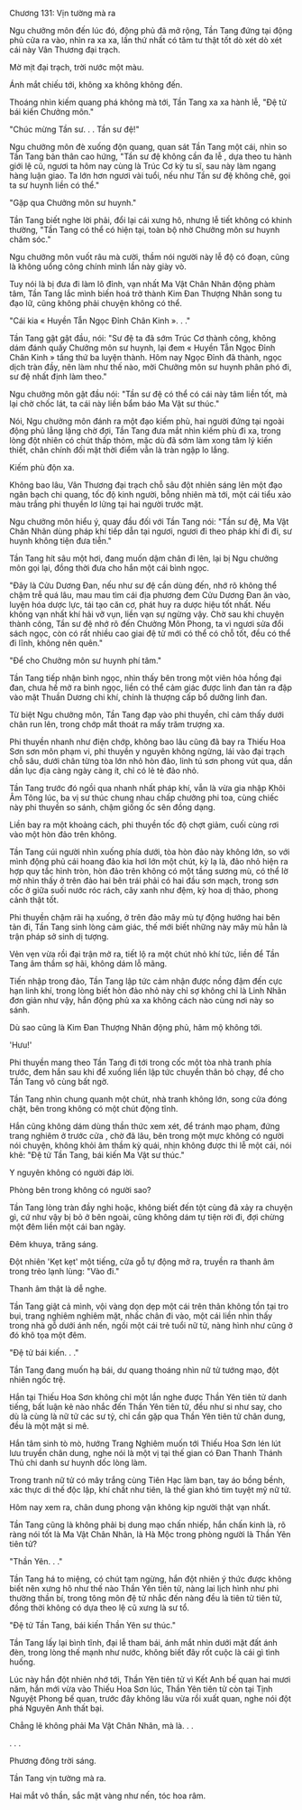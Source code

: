 




Chương 131: Vịn tường mà ra


Ngu chưởng môn đến lúc đó, động phủ đã mở rộng, Tần Tang đứng tại động phủ cửa ra vào, nhìn ra xa xa, lần thứ nhất có tâm tư thật tốt dò xét dò xét cái này Vân Thương đại trạch.

Mờ mịt đại trạch, trời nước một màu.

Ánh mắt chiếu tới, không xa không không đến.

Thoáng nhìn kiếm quang phá không mà tới, Tần Tang xa xa hành lễ, "Đệ tử bái kiến Chưởng môn."

"Chúc mừng Tần sư. . . Tần sư đệ!"

Ngu chưởng môn đè xuống độn quang, quan sát Tần Tang một cái, nhìn so Tần Tang bản thân cao hứng, "Tần sư đệ không cần đa lễ , dựa theo tu hành giới lệ cũ, ngươi ta hôm nay cùng là Trúc Cơ kỳ tu sĩ, sau này làm ngang hàng luận giao. Ta lớn hơn ngươi vài tuổi, nếu như Tần sư đệ không chê, gọi ta sư huynh liền có thể."

"Gặp qua Chưởng môn sư huynh."

Tần Tang biết nghe lời phải, đổi lại cái xưng hô, nhưng lễ tiết không có khinh thường, "Tần Tang có thể có hiện tại, toàn bộ nhờ Chưởng môn sư huynh chăm sóc."

Ngu chưởng môn vuốt râu mà cười, thầm nói người này lễ độ có đoạn, cũng là không uổng công chính mình lần này giày vò.

Tuy nói là bị đưa đi làm lô đỉnh, vạn nhất Ma Vật Chân Nhân động phàm tâm, Tần Tang lắc mình biến hoá trở thành Kim Đan Thượng Nhân song tu đạo lữ, cũng không phải chuyện không có thể.

"Cái kia « Huyền Tẫn Ngọc Đỉnh Chân Kinh ». . ."

Tần Tang gật gật đầu, nói: "Sư đệ ta đã sớm Trúc Cơ thành công, không dám đánh quấy Chưởng môn sư huynh, lại đem « Huyền Tẫn Ngọc Đỉnh Chân Kinh » tầng thứ ba luyện thành. Hôm nay Ngọc Đỉnh đã thành, ngọc dịch tràn đầy, nên làm như thế nào, mời Chưởng môn sư huynh phân phó đi, sư đệ nhất định làm theo."

Ngu chưởng môn gật đầu nói: "Tần sư đệ có thể có cái này tâm liền tốt, mà lại chờ chốc lát, ta cái này liền bẩm báo Ma Vật sư thúc."

Nói, Ngu chưởng môn đánh ra một đạo kiếm phù, hai người đứng tại ngoài động phủ lẳng lặng chờ đợi, Tần Tang đưa mắt nhìn kiếm phù đi xa, trong lòng đột nhiên có chút thấp thỏm, mặc dù đã sớm làm xong tâm lý kiến thiết, chân chính đối mặt thời điểm vẫn là tràn ngập lo lắng.

Kiếm phù độn xa.

Không bao lâu, Vân Thương đại trạch chỗ sâu đột nhiên sáng lên một đạo ngân bạch chi quang, tốc độ kinh người, bỗng nhiên mà tới, một cái tiểu xảo màu trắng phi thuyền lơ lửng tại hai người trước mặt.

Ngu chưởng môn hiểu ý, quay đầu đối với Tần Tang nói: "Tần sư đệ, Ma Vật Chân Nhân dùng pháp khí tiếp dẫn tại ngươi, ngươi đi theo pháp khí đi đi, sư huynh không tiện đưa tiễn."

Tần Tang hít sâu một hơi, đang muốn dậm chân đi lên, lại bị Ngu chưởng môn gọi lại, đồng thời đưa cho hắn một cái bình ngọc.

"Đây là Cửu Dương Đan, nếu như sư đệ cần dùng đến, nhớ rõ không thể chậm trễ quá lâu, mau mau tìm cái địa phương đem Cửu Dương Đan ăn vào, luyện hóa dược lực, tái tạo căn cơ, phát huy ra dược hiệu tốt nhất. Nếu không vạn nhất khí hải vỡ vụn, liền vạn sự ngừng vậy. Chờ sau khi chuyện thành công, Tần sư đệ nhớ rõ đến Chưởng Môn Phong, ta vì ngươi sửa đổi sách ngọc, còn có rất nhiều cao giai đệ tử mới có thể có chỗ tốt, đều có thể đi lĩnh, không nên quên."

"Để cho Chưởng môn sư huynh phí tâm."

Tần Tang tiếp nhận bình ngọc, nhìn thấy bên trong một viên hỏa hồng đại đan, chưa hề mở ra bình ngọc, liền có thể cảm giác được linh đan tản ra đập vào mặt Thuần Dương chi khí, chính là thượng cấp bổ dưỡng linh đan.

Từ biệt Ngu chưởng môn, Tần Tang đạp vào phi thuyền, chỉ cảm thấy dưới chân run lên, trong chớp mắt thoát ra mấy trăm trượng xa.

Phi thuyền nhanh như điện chớp, không bao lâu cũng đã bay ra Thiếu Hoa Sơn sơn môn phạm vi, phi thuyền y nguyên không ngừng, lái vào đại trạch chỗ sâu, dưới chân từng tòa lớn nhỏ hòn đảo, linh tú sơn phong vút qua, dần dần lục địa càng ngày càng ít, chỉ có lẻ tẻ đảo nhỏ.

Tần Tang trước đó ngồi qua nhanh nhất pháp khí, vẫn là vừa gia nhập Khôi Âm Tông lúc, ba vị sư thúc chung nhau chấp chưởng phi toa, cùng chiếc này phi thuyền so sánh, chậm giống ốc sên đồng dạng.

Liền bay ra một khoảng cách, phi thuyền tốc độ chợt giảm, cuối cùng rơi vào một hòn đảo trên không.

Tần Tang cúi người nhìn xuống phía dưới, tòa hòn đảo này không lớn, so với mình động phủ cái hoang đảo kia hơi lớn một chút, kỳ lạ là, đảo nhỏ hiện ra hợp quy tắc hình tròn, hòn đảo trên không có một tầng sương mù, có thể lờ mờ nhìn thấy ở trên đảo hai bên trái phải có hai đầu sơn mạch, trong sơn cốc ở giữa suối nước róc rách, cây xanh như đệm, kỳ hoa dị thảo, phong cảnh thật tốt.

Phi thuyền chậm rãi hạ xuống, ở trên đảo mây mù tự động hướng hai bên tản đi, Tần Tang sinh lòng cảm giác, thế mới biết những này mây mù hẳn là trận pháp sở sinh dị tượng.

Vẻn vẹn vừa rồi đại trận mở ra, tiết lộ ra một chút nhỏ khí tức, liền để Tần Tang âm thầm sợ hãi, không dám lỗ mãng.

Tiến nhập trong đảo, Tần Tang lập tức cảm nhận được nồng đậm đến cực hạn linh khí, trong lòng biết hòn đảo nhỏ này chỉ sợ không chỉ là Linh Nhãn đơn giản như vậy, hắn động phủ xa xa không cách nào cùng nơi này so sánh.

Dù sao cũng là Kim Đan Thượng Nhân động phủ, hâm mộ không tới.

'Hưu!'

Phi thuyền mang theo Tần Tang đi tới trong cốc một tòa nhà tranh phía trước, đem hắn sau khi để xuống liền lập tức chuyển thân bỏ chạy, để cho Tần Tang vô cùng bất ngờ.

Tần Tang nhìn chung quanh một chút, nhà tranh không lớn, song cửa đóng chặt, bên trong không có một chút động tĩnh.

Hắn cũng không dám dùng thần thức xem xét, để tránh mạo phạm, đứng trang nghiêm ở trước cửa , chờ đã lâu, bên trong một mực không có người nói chuyện, không khỏi âm thầm kỳ quái, nhịn không được thi lễ một cái, nói khẽ: "Đệ tử Tần Tang, bái kiến Ma Vật sư thúc."

Y nguyên không có người đáp lời.

Phòng bên trong không có người sao?

Tần Tang lòng tràn đầy nghi hoặc, không biết đến tột cùng đã xảy ra chuyện gì, cứ như vậy bị bỏ ở bên ngoài, cũng không dám tự tiện rời đi, đợi chừng một đêm liền một cái ban ngày.

Đêm khuya, trăng sáng.

Đột nhiên 'Kẹt kẹt' một tiếng, cửa gỗ tự động mở ra, truyền ra thanh âm trong trẻo lạnh lùng: "Vào đi."

Thanh âm thật là dễ nghe.

Tần Tang giật cả mình, vội vàng dọn dẹp một cái trên thân không tồn tại tro bụi, trang nghiêm nghiêm mặt, nhấc chân đi vào, một cái liền nhìn thấy trong nhà gỗ dưới ánh nến, ngồi một cái trẻ tuổi nữ tử, nàng hình như cũng ở đó khô tọa một đêm.

"Đệ tử bái kiến. . ."

Tần Tang đang muốn hạ bái, dư quang thoáng nhìn nữ tử tướng mạo, đột nhiên ngốc trệ.

Hắn tại Thiếu Hoa Sơn không chỉ một lần nghe được Thần Yên tiên tử danh tiếng, bất luận kẻ nào nhắc đến Thần Yên tiên tử, đều như si như say, cho dù là cùng là nữ tử các sư tỷ, chỉ cần gặp qua Thần Yên tiên tử chân dung, đều là một mặt si mê.

Hắn tâm sinh tò mò, hướng Trang Nghiêm muốn tới Thiếu Hoa Sơn lén lút lưu truyền chân dung, nghe nói là một vị tại thế gian có Đan Thanh Thánh Thủ chi danh sư huynh dốc lòng làm.

Trong tranh nữ tử có mây trắng cùng Tiên Hạc làm bạn, tay áo bồng bềnh, xác thực di thế độc lập, khí chất như tiên, là thế gian khó tìm tuyệt mỹ nữ tử.

Hôm nay xem ra, chân dung phong vận không kịp người thật vạn nhất.

Tần Tang cũng là không phải bị dung mạo chấn nhiếp, hắn chấn kinh là, rõ ràng nói tốt là Ma Vật Chân Nhân, là Hà Mộc trong phòng người là Thần Yên tiên tử?

"Thần Yên. . ."

Tần Tang há to miệng, có chút tạm ngừng, hắn đột nhiên ý thức được không biết nên xưng hô như thế nào Thần Yên tiên tử, nàng lai lịch hình như phi thường thần bí, trong tông môn đệ tử nhắc đến nàng đều là tiên tử tiên tử, đồng thời không có dựa theo lệ cũ xưng là sư tổ.

"Đệ tử Tần Tang, bái kiến Thần Yên sư thúc."

Tần Tang lấy lại bình tĩnh, đại lễ tham bái, ánh mắt nhìn dưới mặt đất ánh đèn, trong lòng thế mạnh như nước, không biết đây rốt cuộc là cái gì tình huống.

Lúc này hắn đột nhiên nhớ tới, Thần Yên tiên tử vì Kết Anh bế quan hai mươi năm, hắn mới vừa vào Thiếu Hoa Sơn lúc, Thần Yên tiên tử còn tại Tịnh Nguyệt Phong bế quan, trước đây không lâu vừa rồi xuất quan, nghe nói đột phá Nguyên Anh thất bại.

Chẳng lẽ không phải Ma Vật Chân Nhân, mà là. . .

. . .

Phương đông trời sáng.

Tần Tang vịn tường mà ra.

Hai mắt vô thần, sắc mặt vàng như nến, tóc hoa râm.




